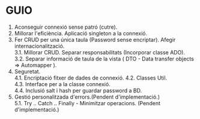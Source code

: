 # GUIO
1. Aconseguir connexió sense patró (cutre).  
2. Millorar l'eficiència. Aplicació singleton a la connexió.  
3. Fer CRUD per una única taula (Password sense encriptar). Afegir internacionalització.  
3.1. Millorar CRUD. Separar responsabilitats (Incorporar classe ADO).  
3.2. Separar informació de taula de la vista ( DTO - Data transfer objects => Automapper ).  
4. Seguretat.  
4.1. Encriptació fitxer de dades de connexió. 
4.2. Classes Util.  
4.3. Interface per a la classe connexió.   
4.4. Inclusió salt i hash per guardar password a BD.  
5. Gestió personalitzada d'errors.(Pendent d'implementació.)  
5.1. Try .. Catch .. Finally - Minimitzar operacions. (Pendent d'implementació.)  
